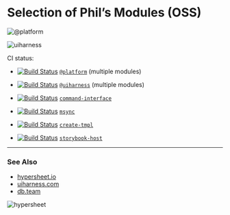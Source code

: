 # Selection of Phil’s Modules (OSS)

![@platform](https://user-images.githubusercontent.com/185555/52255812-f5e8cd80-2978-11e9-8baf-2d4b82b5f02c.png)

![uiharness](https://user-images.githubusercontent.com/185555/52250326-2ff7a680-295c-11e9-9471-8a45b1e6b909.png)




CI status:

- [![Build Status](https://travis-ci.org/uiharness/platform.svg?branch=master)](https://travis-ci.org/uiharness/platform) [`@platform`](https://github.com/uiharness/platform) (multiple modules)

- [![Build Status](https://travis-ci.org/uiharness/uiharness.svg?branch=master)](https://travis-ci.org/uiharness/uiharness) [`@uiharness`](https://github.com/uiharness/uiharness) (multiple modules)


- [![Build Status](https://travis-ci.org/philcockfield/command-interface.svg)](https://travis-ci.org/philcockfield/command-interface) [`command-interface`](https://github.com/philcockfield/command-interface)


- [![Build Status](https://travis-ci.org/philcockfield/msync.svg?branch=master)](https://travis-ci.org/philcockfield/msync) [`msync`](https://github.com/philcockfield/msync)


- [![Build Status](https://travis-ci.org/philcockfield/new-file.svg?branch=master)](https://travis-ci.org/philcockfield/create-tmpl) [`create-tmpl`](https://github.com/philcockfield/create-tmpl)



- [![Build Status](https://travis-ci.org/philcockfield/storybook-host.svg)](https://travis-ci.org/philcockfield/storybook-host) [`storybook-host`](https://github.com/philcockfield/storybook-host)



---



### See Also

- [hypersheet.io](http://hypersheet.io)
- [uiharness.com](http://uiharness.com)
- [db.team](http://db.team)


![hypersheet](https://user-images.githubusercontent.com/185555/52740070-1e3a9100-3037-11e9-8ee2-bfe2a6e5f2a2.png)

